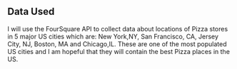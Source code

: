 ## Data Used

I will use the FourSquare API to collect data about locations of Pizza stores in 5 major US cities which are: New York,NY, San Francisco, CA, Jersey City, NJ, Boston, MA and Chicago,IL. These are one of the most populated US cities and I am hopeful that they will contain the best Pizza places in the US.


